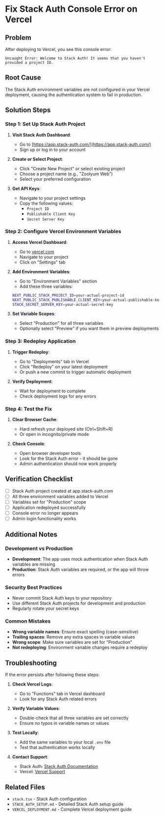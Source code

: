 # Fix Stack Auth Console Error on Vercel

## Problem
After deploying to Vercel, you see this console error:
```
Uncaught Error: Welcome to Stack Auth! It seems that you haven't provided a project ID.
```

## Root Cause
The Stack Auth environment variables are not configured in your Vercel deployment, causing the authentication system to fail in production.

## Solution Steps

### Step 1: Set Up Stack Auth Project

1. **Visit Stack Auth Dashboard**:
   - Go to [https://app.stack-auth.com/](https://app.stack-auth.com/)
   - Sign up or log in to your account

2. **Create or Select Project**:
   - Click "Create New Project" or select existing project
   - Choose a project name (e.g., "Zoolyum Web")
   - Select your preferred configuration

3. **Get API Keys**:
   - Navigate to your project settings
   - Copy the following values:
     - `Project ID`
     - `Publishable Client Key`
     - `Secret Server Key`

### Step 2: Configure Vercel Environment Variables

1. **Access Vercel Dashboard**:
   - Go to [vercel.com](https://vercel.com)
   - Navigate to your project
   - Click on "Settings" tab

2. **Add Environment Variables**:
   - Go to "Environment Variables" section
   - Add these three variables:

   ```bash
   NEXT_PUBLIC_STACK_PROJECT_ID=your-actual-project-id
   NEXT_PUBLIC_STACK_PUBLISHABLE_CLIENT_KEY=your-actual-publishable-key
   STACK_SECRET_SERVER_KEY=your-actual-secret-key
   ```

3. **Set Variable Scopes**:
   - Select "Production" for all three variables
   - Optionally select "Preview" if you want them in preview deployments

### Step 3: Redeploy Application

1. **Trigger Redeploy**:
   - Go to "Deployments" tab in Vercel
   - Click "Redeploy" on your latest deployment
   - Or push a new commit to trigger automatic deployment

2. **Verify Deployment**:
   - Wait for deployment to complete
   - Check deployment logs for any errors

### Step 4: Test the Fix

1. **Clear Browser Cache**:
   - Hard refresh your deployed site (Ctrl+Shift+R)
   - Or open in incognito/private mode

2. **Check Console**:
   - Open browser developer tools
   - Look for the Stack Auth error - it should be gone
   - Admin authentication should now work properly

## Verification Checklist

- [ ] Stack Auth project created at app.stack-auth.com
- [ ] All three environment variables added to Vercel
- [ ] Variables set for "Production" scope
- [ ] Application redeployed successfully
- [ ] Console error no longer appears
- [ ] Admin login functionality works

## Additional Notes

### Development vs Production
- **Development**: The app uses mock authentication when Stack Auth variables are missing
- **Production**: Stack Auth variables are required, or the app will throw errors

### Security Best Practices
- Never commit Stack Auth keys to your repository
- Use different Stack Auth projects for development and production
- Regularly rotate your secret keys

### Common Mistakes
- **Wrong variable names**: Ensure exact spelling (case-sensitive)
- **Trailing spaces**: Remove any extra spaces in variable values
- **Wrong scope**: Make sure variables are set for "Production"
- **Not redeploying**: Environment variable changes require a redeploy

## Troubleshooting

If the error persists after following these steps:

1. **Check Vercel Logs**:
   - Go to "Functions" tab in Vercel dashboard
   - Look for any Stack Auth related errors

2. **Verify Variable Values**:
   - Double-check that all three variables are set correctly
   - Ensure no typos in variable names or values

3. **Test Locally**:
   - Add the same variables to your local `.env` file
   - Test that authentication works locally

4. **Contact Support**:
   - Stack Auth: [Stack Auth Documentation](https://docs.stack-auth.com/)
   - Vercel: [Vercel Support](https://vercel.com/support)

## Related Files
- `stack.tsx` - Stack Auth configuration
- `STACK_AUTH_SETUP.md` - Detailed Stack Auth setup guide
- `VERCEL_DEPLOYMENT.md` - Complete Vercel deployment guide